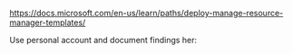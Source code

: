 https://docs.microsoft.com/en-us/learn/paths/deploy-manage-resource-manager-templates/

Use personal account and document findings her:
